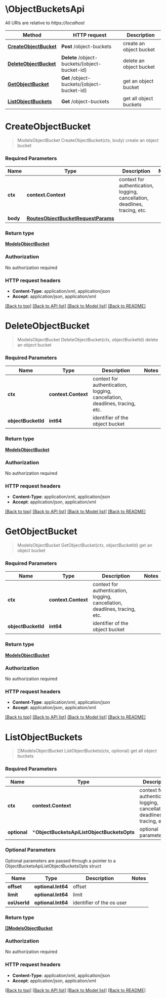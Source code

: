 # \ObjectBucketsApi

All URIs are relative to *https://localhost*

Method | HTTP request | Description
------------- | ------------- | -------------
[**CreateObjectBucket**](ObjectBucketsApi.md#CreateObjectBucket) | **Post** /object-buckets | create an object bucket
[**DeleteObjectBucket**](ObjectBucketsApi.md#DeleteObjectBucket) | **Delete** /object-buckets/{object-bucket-id} | delete an object bucket
[**GetObjectBucket**](ObjectBucketsApi.md#GetObjectBucket) | **Get** /object-buckets/{object-bucket-id} | get an object bucket
[**ListObjectBuckets**](ObjectBucketsApi.md#ListObjectBuckets) | **Get** /object-buckets | get all object buckets


# **CreateObjectBucket**
> ModelsObjectBucket CreateObjectBucket(ctx, body)
create an object bucket

### Required Parameters

Name | Type | Description  | Notes
------------- | ------------- | ------------- | -------------
 **ctx** | **context.Context** | context for authentication, logging, cancellation, deadlines, tracing, etc.
  **body** | [**RoutesObjectBucketRequestParams**](RoutesObjectBucketRequestParams.md)|  | 

### Return type

[**ModelsObjectBucket**](models.ObjectBucket.md)

### Authorization

No authorization required

### HTTP request headers

 - **Content-Type**: application/xml, application/json
 - **Accept**: application/json, application/xml

[[Back to top]](#) [[Back to API list]](../README.md#documentation-for-api-endpoints) [[Back to Model list]](../README.md#documentation-for-models) [[Back to README]](../README.md)

# **DeleteObjectBucket**
> ModelsObjectBucket DeleteObjectBucket(ctx, objectBucketId)
delete an object bucket

### Required Parameters

Name | Type | Description  | Notes
------------- | ------------- | ------------- | -------------
 **ctx** | **context.Context** | context for authentication, logging, cancellation, deadlines, tracing, etc.
  **objectBucketId** | **int64**| identifier of the object bucket | 

### Return type

[**ModelsObjectBucket**](models.ObjectBucket.md)

### Authorization

No authorization required

### HTTP request headers

 - **Content-Type**: application/xml, application/json
 - **Accept**: application/json, application/xml

[[Back to top]](#) [[Back to API list]](../README.md#documentation-for-api-endpoints) [[Back to Model list]](../README.md#documentation-for-models) [[Back to README]](../README.md)

# **GetObjectBucket**
> ModelsObjectBucket GetObjectBucket(ctx, objectBucketId)
get an object bucket

### Required Parameters

Name | Type | Description  | Notes
------------- | ------------- | ------------- | -------------
 **ctx** | **context.Context** | context for authentication, logging, cancellation, deadlines, tracing, etc.
  **objectBucketId** | **int64**| identifier of the object bucket | 

### Return type

[**ModelsObjectBucket**](models.ObjectBucket.md)

### Authorization

No authorization required

### HTTP request headers

 - **Content-Type**: application/xml, application/json
 - **Accept**: application/json, application/xml

[[Back to top]](#) [[Back to API list]](../README.md#documentation-for-api-endpoints) [[Back to Model list]](../README.md#documentation-for-models) [[Back to README]](../README.md)

# **ListObjectBuckets**
> []ModelsObjectBucket ListObjectBuckets(ctx, optional)
get all object buckets

### Required Parameters

Name | Type | Description  | Notes
------------- | ------------- | ------------- | -------------
 **ctx** | **context.Context** | context for authentication, logging, cancellation, deadlines, tracing, etc.
 **optional** | ***ObjectBucketsApiListObjectBucketsOpts** | optional parameters | nil if no parameters

### Optional Parameters
Optional parameters are passed through a pointer to a ObjectBucketsApiListObjectBucketsOpts struct

Name | Type | Description  | Notes
------------- | ------------- | ------------- | -------------
 **offset** | **optional.Int64**| offset | 
 **limit** | **optional.Int64**| limit | 
 **osUserId** | **optional.Int64**| identifier of the os user | 

### Return type

[**[]ModelsObjectBucket**](*models.ObjectBucket.md)

### Authorization

No authorization required

### HTTP request headers

 - **Content-Type**: application/xml, application/json
 - **Accept**: application/json, application/xml

[[Back to top]](#) [[Back to API list]](../README.md#documentation-for-api-endpoints) [[Back to Model list]](../README.md#documentation-for-models) [[Back to README]](../README.md)

